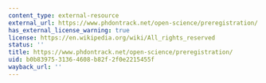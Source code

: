 ```yaml
---
content_type: external-resource
external_url: https://www.phdontrack.net/open-science/preregistration/
has_external_license_warning: true
license: https://en.wikipedia.org/wiki/All_rights_reserved
status: ''
title: https://www.phdontrack.net/open-science/preregistration/
uid: b0b83975-3136-4608-b82f-2f0e2215455f
wayback_url: ''
---
```

